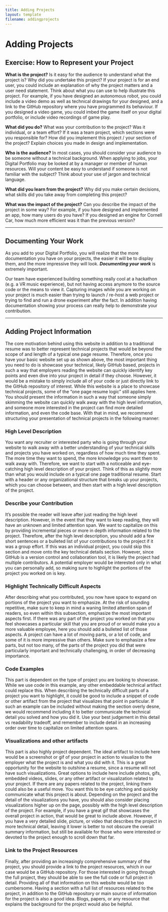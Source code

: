 ```yaml
---
title: Adding Projects
layout: template
filename: addingprojects
--- 
```


# Adding Projects

## Exercise: How to Represent your Project

**What is the project?**
Is it easy for the audience to understand what the project is? Why did you undertake this project? If your project is for an end user, you could include an explanation of why the project matters and a user need statement. Think about what you can use to help illustrate this project. For example, if you have designed an autonomous robot, you could include a video demo as well as technical drawings for your designed, and a link to the GitHub repository where you have programmed its behaviour. If you designed a video game, you could imbed the game itself on your digital portfolio, or include video recordings of game play.

**What did you do?**
What was your contribution to the project? Was it individual, or a team effort? If it was a team project, which sections were you responsible for?
How did you implement this project / your section of the project? Explain choices you made in design and implementation.

**Who is the audience?**
In most cases, you should consider your audience to be someone without a technical background. When applying to jobs, your Digital Portfolio may be looked at by a manager or member of human resources. Will your content be easy to understand if someone is not familiar with the subject? Think about your use of jargon and technical language.

**What did you learn from the project?**
Why did you make certain decisions, what skills did you take away from completing this project?

**What was the impact of the project?**
Can you describe the impact of the project in some way? For example, if you have designed and implemented an app, how many users do you have? If you designed an engine for Cornell Car, how much more efficient was it than the previous version? 


---------

## Documenting Your Work

As you add to your Digital Portfolio, you will realize that the more documentation you have on your projects, the easier it will be to display them, and the more impressive they will look. ***Documenting your work*** is extremely important. 

Our team have experienced building something really cool at a hackathon (e.g. a VR music experience), but not having access anymore to the source code or the means to view it. Capturing images while you are working on your project is much easier than trying to launch / re-host a web project or trying to find and run a drone experiment after the fact. In addition having documentation showing your process can really help to demonstrate your contribution.


--------

## Adding Project Information

The core motivation behind using this website in addition to a traditional resume was to better represent technical projects that would be beyond the scope of and length of a typical one page resume. Therefore, once you have your basic website set up as shown above, the most important thing you need to do is showcase your technical, likely GitHub based, projects in such a way that employers reading the website can quickly identify key points and even dive into your project in detail if they choose. However, it would be a mistake to simply include all of your code or just directly link to the GitHub repository of interest. While this website is a place to showcase technical projects, some of the “one page resume logic” still applies here. You should present the information in such a way that someone simply skimming the website can quickly walk away with the high level information, and someone more interested in the project can find more detailed information, and even the code base. With that in mind, we recommend structuring your presentation of technical projects in the following manner: 

### High Level Description

You want any recruiter or interested party who is going through your website to walk away with a better understanding of your technical skills and projects you have worked on, regardless of how much time they spent. The more time they want to spend, the more knowledge you want them to walk away with. Therefore, we want to start with a noticeable and eye-catching high level description of your project. Think of this as slightly more than what you would include on a typical one page traditional resume. Start with a header or any organizational structure that breaks up your projects, which you can choose between, and then start with a high level description of the project. 

### Describe your Contribution

It’s possible the reader will leave after just reading the high level description. However, in the event that they want to keep reading, they will have an unknown and limited attention span. We want to capitalize on this by providing incremental pieces or more in depth information related to the project. Therefore, after the high level description, you should add a few short sentences or a bulleted list of your contributions to the project if it was a group effort. If this was an individual project, you could skip this section and move onto the key technical details section. However, since GitHub is a version control and collaboration tool, it is likely the project had multiple contributors. A potential employer would be interested only in what you can personally add, so making sure to highlight the portions of the project you worked on is key. 

### Highlight Technically Difficult Aspects
After describing what you contributed, you now have space to expand on portions of the project you want to emphasize. At the risk of sounding repetitive, make sure to keep in mind a waning limited attention span of readers, so even within this subsection, emphasize the most important aspects first. If there was any part of the project you worked on that you feel showcases a particular skill that you are proud of or would make you a more valuable employee, here you should add a bulleted list of those aspects. A project can have a lot of moving parts, or a lot of code, and some of it is more impressive than others. Make sure to emphasize a few parts, but not too many, of the parts of the project you did that were particularly important and technically challenging, in order of decreasing importance. 

### Code Examples
This part is dependent on the type of project you are looking to showcase. While we use code in this example, any other embeddable technical artifact could replace this. When describing the technically difficult parts of a project you want to highlight, it could be good to include a snippet of code or other artifact from the project that visualizes that point in particular. If such an example can be included without making the section overly desne, we would recommend including it to better communicate the technical detail you solved and how you did it. Use your best judgement in this detail vs readability tradeoff, and remember to include detail in an increasing order over time to capitalize on limited attention spans. 

### Visualizations and other artifacts
This part is also highly project dependent. The ideal artifact to include here would be a screenshot or gif of your project in action to visualize to the employer what the project is and what you did with it. This is a great opportunity for the website to outshine a resume, since a resume will not have such visualizations. Great options to include here include photos, gifs, embedded videos, slides, or any other artifact or visualization related to your project. If there are any papers related to the project, linking them could also be a useful move. You want this to be eye catching and quickly communicate what this project is about. Depending on the project and the detail of the visualizations you have, you should also consider placing visualizations higher up on the page, possibly with the high level description of the project. For example, if you have a great gif that showcases the overall project in action, that would be great to include above. However, if you have a very detailed slide, picture, or video that describes the project in more technical detail, leaving it lower is better to not obscure the overall summary information, but still be available for those who were interested or devoted to the project enough to scroll down that far. 

### Link to the Project Resources
Finally, after providing an increasingly comprehensive summary of the project, you should provide a link to the project resources, which in our case would be a GitHub repository. For those interested in going through the full project, they should be able to see the full code or full project in detail. Providing all of that information on this website would be too cumbersome. Having a section with a full list of resources related to the project, in addition to the GitHub repository or main source of information for the project is also a good idea. Blogs, papers, or any resource that explains the background for the project would also be helpful. 

